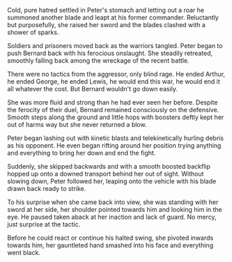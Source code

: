 Cold, pure hatred settled in Peter's stomach and letting out a roar he summoned another blade and leapt at his former commander. Reluctantly but purposefully, she raised her sword and the blades clashed with a shower of sparks.

Soldiers and prisoners moved back as the warriors tangled. Peter began to push Bernard back with his ferocious onslaught. She steadily retreated, smoothly falling back among the wreckage of the recent battle.

There were no tactics from the aggressor, only blind rage. He ended Arthur, he ended George, he ended Lewis, he would end this war, he would end it all whatever the cost. But Bernard wouldn't go down easily.

She was more fluid and strong than he had ever seen her before. Despite the ferocity of their duel, Bernard remained consciously on the defensive. Smooth steps along the ground and little hops with boosters deftly kept her out of harms way but she never returned a blow.

Peter began lashing out with kinetic blasts and telekinetically hurling debris as his opponent. He even began rifting around her position trying anything and everything to bring her down and end the fight.

Suddenly, she skipped backwards and with a smooth boosted backflip hopped up onto a downed transport behind her out of sight. Without slowing down, Peter followed her, leaping onto the vehicle with his blade drawn back ready to strike.

To his surprise when she came back into view, she was standing with her sword at her side, her shoulder pointed towards him and looking him in the eye. He paused taken aback at her inaction and lack of guard. No mercy, just surprise at the tactic.

Before he could react or continue his halted swing, she pivoted inwards towards him, her gauntleted hand smashed into his face and everything went black.
